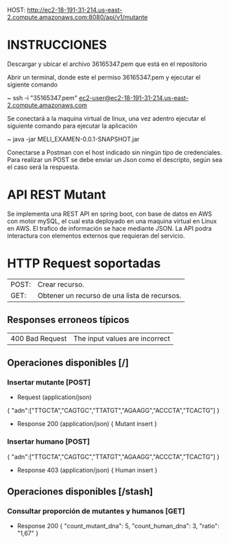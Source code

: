 HOST: http://ec2-18-191-31-214.us-east-2.compute.amazonaws.com:8080/api/v1/mutante

# INSTRUCCIONES

Descargar y ubicar el archivo 36165347.pem que está en el repositorio

Abrir un terminal, donde este el permiso 36165347.pem y ejecutar el sigiente comando

~ ssh -i "35165347.pem" ec2-user@ec2-18-191-31-214.us-east-2.compute.amazonaws.com

Se conectará a la maquina virtual de linux, una vez adentro ejecutar el siguiente comando para ejecutar la aplicación

~  java -jar MELI_EXAMEN-0.0.1-SNAPSHOT.jar

Conectarse a Postman con el host indicado sin ningún tipo de credenciales.
Para realizar un POST se debe enviar un Json como el descripto,
según sea el caso será la respuesta.

# API REST Mutant

Se implementa una REST API en spring boot, con base de datos en AWS con motor mySQL,
el cual esta deployado en una maquina virtual en Linux en AWS.
El trafico de información se hace mediante JSON.
La API podra interactura con elementos externos que requieran del servicio.

# HTTP Request soportadas
<table>
<tr><td>POST:</td><td>Crear recurso. </td></tr>
<tr><td>GET: </td><td>Obtener un recurso de una lista de recursos.</td></tr>
</table>


## Responses erroneos típicos

<table>
<tr><td>400 Bad Request</td><td>The input values are incorrect</td></tr>
</table>

## Operaciones disponibles [/]
### Insertar mutante [POST]
+ Request (application/json)

{
"adn":["TTGCTA","CAGTGC","TTATGT","AGAAGG","ACCCTA","TCACTG"]
}
+ Response 200 (application/json)
{
Mutant insert
}

### Insertar humano [POST]
{
"adn":["TTGCTA","CAGTGC","TTATGT","AGAAGG","ACCCTA","TCACTG"]
}
+ Response 403 (application/json)
{
Human insert
}
## Operaciones disponibles [/stash]
### Consultar proporción de mutantes y humanos [GET]
+ Response 200
{
    "count_mutant_dna": 5,
    "count_human_dna": 3,
    "ratio": "1,67"
}
